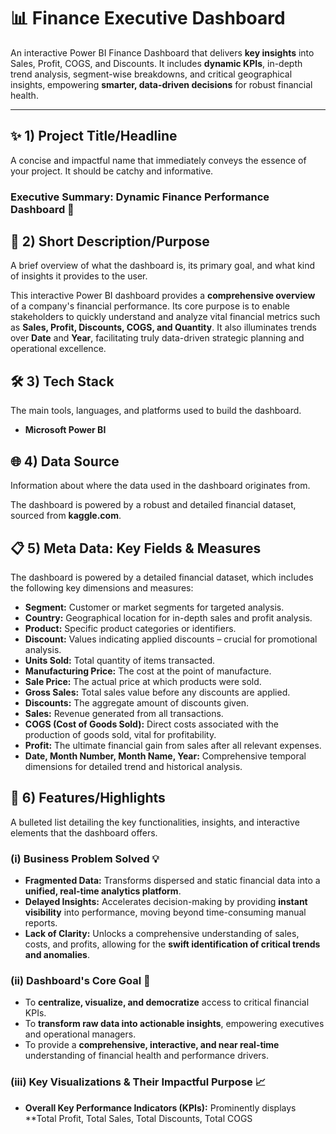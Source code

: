 # 📊 Finance Executive Dashboard
An interactive Power BI Finance Dashboard that delivers **key insights** into Sales, Profit, COGS, and Discounts. It includes **dynamic KPIs**, in-depth trend analysis, segment-wise breakdowns, and critical geographical insights, empowering **smarter, data-driven decisions** for robust financial health.

---

## ✨ 1) Project Title/Headline
A concise and impactful name that immediately conveys the essence of your project. It should be catchy and informative.

### **Executive Summary: Dynamic Finance Performance Dashboard** 🚀

## 🎯 2) Short Description/Purpose 
A brief overview of what the dashboard is, its primary goal, and what kind of insights it provides to the user.

This interactive Power BI dashboard provides a **comprehensive overview** of a company's financial performance. Its core purpose is to enable stakeholders to quickly understand and analyze vital financial metrics such as **Sales, Profit, Discounts, COGS, and Quantity**. It also illuminates trends over **Date** and **Year**, facilitating truly data-driven strategic planning and operational excellence.

## 🛠️ 3) Tech Stack
The main tools, languages, and platforms used to build the dashboard.

* **Microsoft Power BI**

## 🌐 4) Data Source 
Information about where the data used in the dashboard originates from.

The dashboard is powered by a robust and detailed financial dataset, sourced from **kaggle.com**.

## 📋 5) Meta Data: Key Fields & Measures
The dashboard is powered by a detailed financial dataset, which includes the following key dimensions and measures:

* **Segment:** Customer or market segments for targeted analysis.
* **Country:** Geographical location for in-depth sales and profit analysis.
* **Product:** Specific product categories or identifiers.
* **Discount:** Values indicating applied discounts – crucial for promotional analysis.
* **Units Sold:** Total quantity of items transacted.
* **Manufacturing Price:** The cost at the point of manufacture.
* **Sale Price:** The actual price at which products were sold.
* **Gross Sales:** Total sales value before any discounts are applied.
* **Discounts:** The aggregate amount of discounts given.
* **Sales:** Revenue generated from all transactions.
* **COGS (Cost of Goods Sold):** Direct costs associated with the production of goods sold, vital for profitability.
* **Profit:** The ultimate financial gain from sales after all relevant expenses.
* **Date, Month Number, Month Name, Year:** Comprehensive temporal dimensions for detailed trend and historical analysis.

## 🌟 6) Features/Highlights
A bulleted list detailing the key functionalities, insights, and interactive elements that the dashboard offers.

### (i) Business Problem Solved 💡
* **Fragmented Data:** Transforms dispersed and static financial data into a **unified, real-time analytics platform**.
* **Delayed Insights:** Accelerates decision-making by providing **instant visibility** into performance, moving beyond time-consuming manual reports.
* **Lack of Clarity:** Unlocks a comprehensive understanding of sales, costs, and profits, allowing for the **swift identification of critical trends and anomalies**.

### (ii) Dashboard's Core Goal 🎯
* To **centralize, visualize, and democratize** access to critical financial KPIs.
* To **transform raw data into actionable insights**, empowering executives and operational managers.
* To provide a **comprehensive, interactive, and near real-time** understanding of financial health and performance drivers.

### (iii) Key Visualizations & Their Impactful Purpose 📈
* **Overall Key Performance Indicators (KPIs):** Prominently displays **Total Profit, Total Sales, Total Discounts, Total COGS
